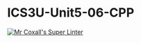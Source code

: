 # ICS3U-Unit5-06-CPP

[![Mr Coxall's Super Linter](https://github.com/venika-sem/ICS3U-Unit5-06-CPP/workflows/Mr%20Coxall's%20Super%20Linter/badge.svg)](https://github.com/venika-sem/ICS3U-Unit5-06-CPP/actions/)

